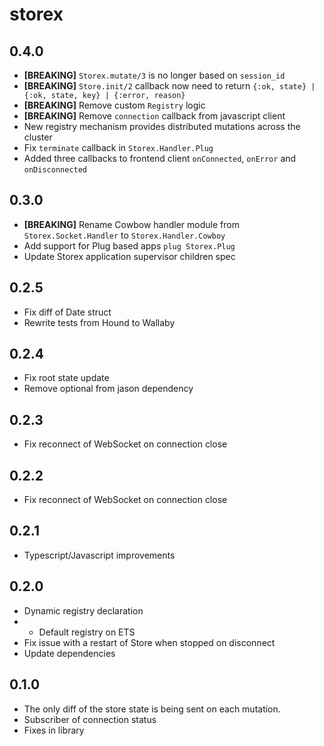 # storex

## 0.4.0

- **[BREAKING]** `Storex.mutate/3` is no longer based on `session_id`
- **[BREAKING]** `Store.init/2` callback now need to return `{:ok, state} | {:ok, state, key} | {:error, reason}`
- **[BREAKING]** Remove custom `Registry` logic
- **[BREAKING]** Remove `connection` callback from javascript client
- New registry mechanism provides distributed mutations across the cluster
- Fix `terminate` callback in `Storex.Handler.Plug`
- Added three callbacks to frontend client `onConnected`, `onError` and `onDisconnected`

## 0.3.0

- **[BREAKING]** Rename Cowbow handler module from `Storex.Socket.Handler` to `Storex.Handler.Cowboy`
- Add support for Plug based apps `plug Storex.Plug`
- Update Storex application supervisor children spec

## 0.2.5

- Fix diff of Date struct
- Rewrite tests from Hound to Wallaby

## 0.2.4

- Fix root state update
- Remove optional from jason dependency

## 0.2.3

- Fix reconnect of WebSocket on connection close

## 0.2.2

- Fix reconnect of WebSocket on connection close

## 0.2.1

- Typescript/Javascript improvements

## 0.2.0

- Dynamic registry declaration
- - Default registry on ETS
- Fix issue with a restart of Store when stopped on disconnect
- Update dependencies

## 0.1.0

- The only diff of the store state is being sent on each mutation.
- Subscriber of connection status
- Fixes in library
